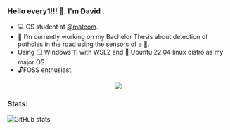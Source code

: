 ### Hello every1!!! 👋. I'm David . 
  - 💻 CS student at [@matcom](https://github.com/matcom).
  - 🔭 I’m currently working on my Bachelor Thesis about detection of potholes in the road using the sensors of a 📲.
  - Using 🪟 Windows 11 with WSL2 and 🐧 Ubuntu 22.04 linux distro as my major OS.
  - 🔓FOSS enthusiast.


<p align="center">
    <a href="https://skillicons.dev">
        <img src="https://skillicons.dev/icons?i=,python,c,cpp,cs,dotnet,dart,flutter,react,js,ts,html,css,vscode,git,docker,,androidstudioa,powershell,bash,linux" />
    </a>
</p>

### Stats:

![GitHub stats](https://github-readme-stats.vercel.app/api?username=dav1ddq0&show_icons=true&theme=darcula)
